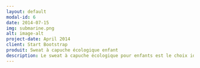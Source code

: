 ```yaml
---
layout: default
modal-id: 6
date: 2014-07-15
img: submarine.png
alt: image-alt
project-date: April 2014
client: Start Bootstrap
produit: Sweat à capuche écologique enfant
description: Le sweat à capuche écologique pour enfants est le choix idéal pour les parents soucieux de l'environnement et à la recherche de vêtements durables pour leurs enfants. Fabriqué à partir de coton biologique et de polyester recyclé, ce sweat offre chaleur et confort tout en soutenant des pratiques respectueuses de l'environnement. Doté d'une poche frontale pratique et de poignets côtelés, ce sweat à capuche est à la fois fonctionnel et tendance. Disponible en bleu, il est parfait pour les aventures quotidiennes des enfants.
---
```


